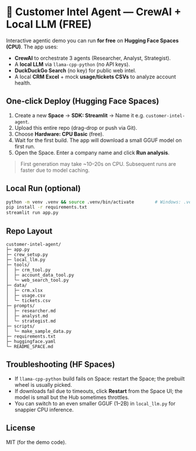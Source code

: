 # 👔 Customer Intel Agent — CrewAI + Local LLM (FREE)

Interactive agentic demo you can run **for free** on **Hugging Face Spaces (CPU)**.
The app uses:
- **CrewAI** to orchestrate 3 agents (Researcher, Analyst, Strategist).
- A **local LLM** via `llama-cpp-python` (no API keys).
- **DuckDuckGo Search** (no key) for public web intel.
- A local **CRM Excel** + mock **usage/tickets CSVs** to analyze account health.

## One‑click Deploy (Hugging Face Spaces)
1. Create a new **Space** → **SDK: Streamlit** → Name it e.g. `customer-intel-agent`.
2. Upload this entire repo (drag-drop or push via Git).
3. Choose **Hardware: CPU Basic** (free).
4. Wait for the first build. The app will download a small GGUF model on first run.
5. Open the Space. Enter a company name and click **Run analysis**.

> First generation may take ~10–20s on CPU. Subsequent runs are faster due to model caching.

## Local Run (optional)
```bash
python -m venv .venv && source .venv/bin/activate        # Windows: .venv\Scripts\activate
pip install -r requirements.txt
streamlit run app.py
```

## Repo Layout
```
customer-intel-agent/
├─ app.py
├─ crew_setup.py
├─ local_llm.py
├─ tools/
│  ├─ crm_tool.py
│  ├─ account_data_tool.py
│  └─ web_search_tool.py
├─ data/
│  ├─ crm.xlsx
│  ├─ usage.csv
│  └─ tickets.csv
├─ prompts/
│  ├─ researcher.md
│  ├─ analyst.md
│  └─ strategist.md
├─ scripts/
│  └─ make_sample_data.py
├─ requirements.txt
├─ huggingface.yaml
└─ README_SPACE.md
```

## Troubleshooting (HF Spaces)
- If `llama-cpp-python` build fails on Space: restart the Space; the prebuilt wheel is usually picked.
- If downloads fail due to timeouts, click **Restart** from the Space UI; the model is small but the Hub sometimes throttles.
- You can switch to an even smaller GGUF (1–2B) in `local_llm.py` for snappier CPU inference.

## License
MIT (for the demo code).
